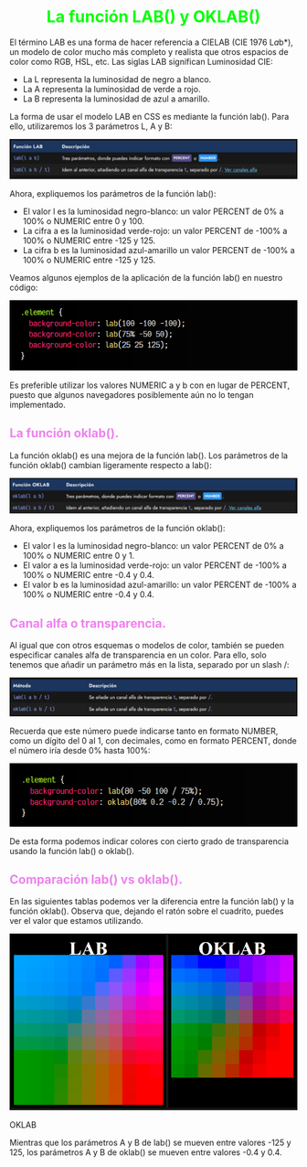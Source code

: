 # <span style="color:lime"><center>La función LAB() y OKLAB()</center></span>

El término LAB es una forma de hacer referencia a CIELAB (CIE 1976 L*a*b*), un modelo de color mucho más completo y realista que otros espacios de color como RGB, HSL, etc. Las siglas LAB significan Luminosidad CIE:

   - La L representa la luminosidad de negro a blanco.
   - La A representa la luminosidad de verde a rojo.
   - La B representa la luminosidad de azul a amarillo.

La forma de usar el modelo LAB en CSS es mediante la función lab(). Para ello, utilizaremos los 3 parámetros L, A y B:

![alt text](./imagenes-la-funcion-lab-y.oklab/image.png)

Ahora, expliquemos los parámetros de la función lab():

   - El valor l es la luminosidad negro-blanco: un valor PERCENT de 0% a 100% o NUMERIC entre 0 y 100.
   - La cifra a es la luminosidad verde-rojo: un valor PERCENT de -100% a 100% o NUMERIC entre -125 y 125.
   - La cifra b es la luminosidad azul-amarillo un valor PERCENT de -100% a 100% o NUMERIC entre -125 y 125.

Veamos algunos ejemplos de la aplicación de la función lab() en nuestro código:

![alt text](./imagenes-la-funcion-lab-y.oklab/image-1.png)

Es preferible utilizar los valores NUMERIC a y b con en lugar de PERCENT, puesto que algunos navegadores posiblemente aún no lo tengan implementado.

## <span style="color:violet">La función oklab().</span>
La función oklab() es una mejora de la función lab(). Los parámetros de la función oklab() cambian ligeramente respecto a lab():

![alt text](./imagenes-la-funcion-lab-y.oklab/image-2.png)

Ahora, expliquemos los parámetros de la función oklab():

   - El valor l es la luminosidad negro-blanco: un valor PERCENT de 0% a 100% o NUMERIC entre 0 y 1.
   - El valor a es la luminosidad verde-rojo: un valor PERCENT de -100% a 100% o NUMERIC entre -0.4 y 0.4.
   - El valor b es la luminosidad azul-amarillo: un valor PERCENT de -100% a 100% o NUMERIC entre -0.4 y 0.4.

## <span style="color:violet">Canal alfa o transparencia.</span>
Al igual que con otros esquemas o modelos de color, también se pueden especificar canales alfa de transparencia en un color. Para ello, solo tenemos que añadir un parámetro más en la lista, separado por un slash /:

![alt text](./imagenes-la-funcion-lab-y.oklab/image-3.png)

Recuerda que este número puede indicarse tanto en formato NUMBER, como un dígito del 0 al 1, con decimales, como en formato PERCENT, donde el número iría desde 0% hasta 100%:

![alt text](./imagenes-la-funcion-lab-y.oklab/image-4.png)

De esta forma podemos indicar colores con cierto grado de transparencia usando la función lab() o oklab().

## <span style="color:violet">Comparación lab() vs oklab().</span>
En las siguientes tablas podemos ver la diferencia entre la función lab() y la función oklab(). Observa que, dejando el ratón sobre el cuadrito, puedes ver el valor que estamos utilizando.

![alt text](./imagenes-la-funcion-lab-y.oklab/image-5.png)

OKLAB

Mientras que los parámetros A y B de lab() se mueven entre valores -125 y 125, los parámetros A y B de oklab() se mueven entre valores -0.4 y 0.4.


